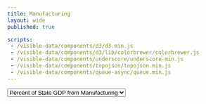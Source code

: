 ```yaml
---
title: Manufacturing
layout: wide
published: true

scripts:
 - /visible-data/components/d3/d3.min.js
 - /visible-data/components/d3/lib/colorbrewer/colorbrewer.js
 - /visible-data/components/underscore/underscore-min.js
 - /visible-data/components/topojson/topojson.min.js
 - /visible-data/components/queue-async/queue.min.js
---
```

<style type="text/css">
<style type="text/css">
#map {
    width: 100%;
    height: 550px;
}

.states {
    fill: none;
    stroke: #ddd;
    stroke-width: 1;
}

.land {
    fill: #eee;
}

</style>

<div id="map">
	<select name="key" class="span4">
		<option value="State Percent Manu">Percent of State GDP from Manufacturing</option>
		<option value="Percent US Manu GDP">Percent of US Manufacturing GDP</option>
	</select>
</div>

<script type="text/javascript">
var url = "/visible-data/data/manu-by-state.csv"
  , margins = {top: 10, right: 10, bottom: 10, left: 10}
  , width = parseInt(d3.select('#map').style('width'))
  , height = 600;

var map = d3.select('#map').append('svg')
    .style('width', width + 'px')
    .style('height', height + 'px');

var albers = d3.geo.albersUsa();

var path = d3.geo.path()
    .projection(albers);

var colors = d3.scale.quantize()
	.domain([0, 100])
    .range(colorbrewer.PuBu[9]);

queue()
	.defer(d3.json, '/visible-data/data/us.json')
	.defer(d3.csv, url)
	.await(render);

d3.select('[name=key]').on('change', update);

function update() {
	var key = d3.select(this).property('value');
	console.log(key);

	colors.domain(d3.extent(d3.values(gdp), function(d) {
		return d[key];
	}));

	map.selectAll('path.states')
    	.style('fill', function(d) {
			var name = d.properties.name
			  , value = gdp[name] ? gdp[name][key] : null;

			return colors(value);
		});
}

function render(err, us, gdp) {
	
	var states = topojson.feature(us, us.objects.states)
	  , land = topojson.mesh(us, us.objects.land);

	window.gdp = gdp = _.object(_.map(gdp, function(d) {
		d['Percent US Manu GDP'] = +d['Percent US Manu GDP'];
		d['GDP'] = +d['GDP'];
		d['State Manu GDP'] = +d['State Manu GDP'];
		d['State Percent Manu'] = +d['State Percent Manu'];
		return [d.Area, d];
	}));

	colors.domain(d3.extent(d3.values(gdp), function(d) {
		return d['State Percent Manu'];
	}));

	map.append('path')
	    .datum(land)
	    .attr('class', 'land')
	    .attr('d', path);

	map.selectAll('path.states')
	    .data(states.features)
	  .enter().append('path')
	    .attr('d', path)
	    .attr('class', 'states')
	    .style('fill', function(d) {
	    	var name = d.properties.name
	    	  , value = gdp[name] ? gdp[name]['State Percent Manu'] : null;

	    	return colors(value);
	    });
}

</script>